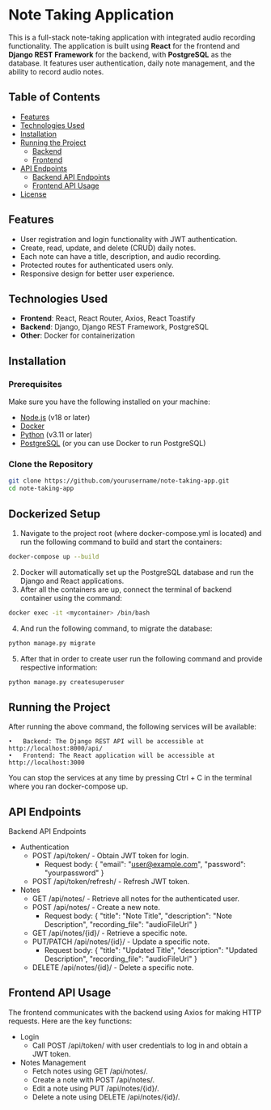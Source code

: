 # Note Taking Application

This is a full-stack note-taking application with integrated audio recording functionality. The application is built using **React** for the frontend and **Django REST Framework** for the backend, with **PostgreSQL** as the database. It features user authentication, daily note management, and the ability to record audio notes.

## Table of Contents

- [Features](#features)
- [Technologies Used](#technologies-used)
- [Installation](#installation)
- [Running the Project](#running-the-project)
  - [Backend](#backend)
  - [Frontend](#frontend)
- [API Endpoints](#api-endpoints)
  - [Backend API Endpoints](#backend-api-endpoints)
  - [Frontend API Usage](#frontend-api-usage)
- [License](#license)

## Features

- User registration and login functionality with JWT authentication.
- Create, read, update, and delete (CRUD) daily notes.
- Each note can have a title, description, and audio recording.
- Protected routes for authenticated users only.
- Responsive design for better user experience.

## Technologies Used

- **Frontend**: React, React Router, Axios, React Toastify
- **Backend**: Django, Django REST Framework, PostgreSQL
- **Other**: Docker for containerization

## Installation

### Prerequisites

Make sure you have the following installed on your machine:

- [Node.js](https://nodejs.org/) (v18 or later)
- [Docker](https://www.docker.com/get-started)
- [Python](https://www.python.org/downloads/) (v3.11 or later)
- [PostgreSQL](https://www.postgresql.org/download/) (or you can use Docker to run PostgreSQL)

### Clone the Repository

```bash
git clone https://github.com/yourusername/note-taking-app.git
cd note-taking-app
```


## Dockerized Setup
1. Navigate to the project root (where docker-compose.yml is located) and run the following command to build and start the containers:
```bash
docker-compose up --build
```
2. Docker will automatically set up the PostgreSQL database and run the Django and React applications.
3. After all the containers are up, connect the terminal of backend container using the command:
```bash
docker exec -it <mycontainer> /bin/bash
```
4. And run the following command, to migrate the database:
```bash
python manage.py migrate
```
5. After that in order to create user run the following command and provide respective information:
```bash
python manage.py createsuperuser
```
## Running the Project

After running the above command, the following services will be available:

	•	Backend: The Django REST API will be accessible at http://localhost:8000/api/
	•	Frontend: The React application will be accessible at http://localhost:3000

You can stop the services at any time by pressing Ctrl + C in the terminal where you ran docker-compose up.

## API Endpoints

Backend API Endpoints

- Authentication 
  - POST /api/token/ - Obtain JWT token for login. 
    - Request body: { "email": "user@example.com", "password": "yourpassword" } 
  - POST /api/token/refresh/ - Refresh JWT token. 
- Notes 
  - GET /api/notes/ - Retrieve all notes for the authenticated user. 
  - POST /api/notes/ - Create a new note. 
    - Request body: { "title": "Note Title", "description": "Note Description", "recording_file": "audioFileUrl" } 
  - GET /api/notes/{id}/ - Retrieve a specific note. 
  - PUT/PATCH /api/notes/{id}/ - Update a specific note. 
    - Request body: { "title": "Updated Title", "description": "Updated Description", "recording_file": "audioFileUrl" } 
  - DELETE /api/notes/{id}/ - Delete a specific note.

## Frontend API Usage

The frontend communicates with the backend using Axios for making HTTP requests. Here are the key functions:

- Login 
  - Call POST /api/token/ with user credentials to log in and obtain a JWT token. 
- Notes Management 
  - Fetch notes using GET /api/notes/. 
  - Create a note with POST /api/notes/. 
  - Edit a note using PUT /api/notes/{id}/. 
  - Delete a note using DELETE /api/notes/{id}/.

